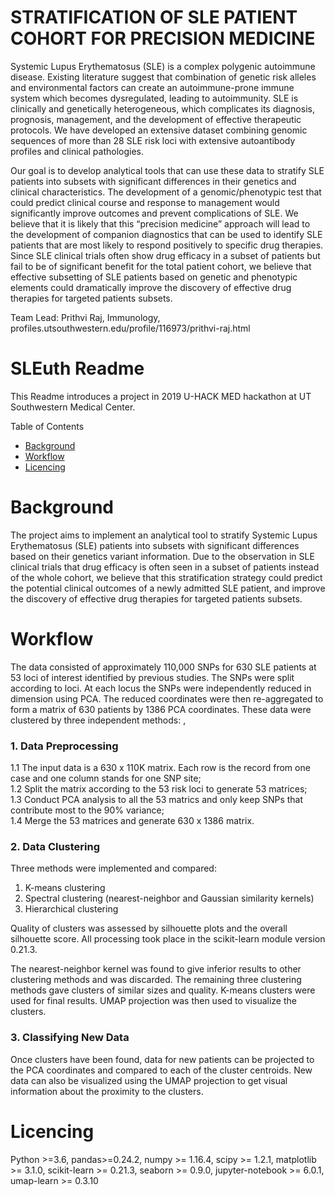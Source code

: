 # STRATIFICATION OF SLE PATIENT COHORT FOR PRECISION MEDICINE

Systemic Lupus Erythematosus (SLE) is a complex polygenic autoimmune disease. Existing literature suggest that combination of genetic risk alleles and environmental factors can create an autoimmune-prone immune system which becomes dysregulated, leading to autoimmunity. SLE is clinically and genetically heterogeneous, which complicates its diagnosis, prognosis, management, and the development of effective therapeutic protocols. We have developed an extensive dataset combining genomic sequences of more than 28 SLE risk loci with extensive autoantibody profiles and clinical pathologies. 

Our goal is to develop analytical tools that can use these data to stratify SLE patients into subsets with significant differences in their genetics and clinical characteristics. The development of a genomic/phenotypic test that could predict clinical course and response to management would significantly improve outcomes and prevent complications of SLE. We believe that it is likely that this “precision medicine” approach will lead to the development of companion diagnostics that can be used to identify SLE patients that are most likely to respond positively to specific drug therapies. Since SLE clinical trials often show drug efficacy in a subset of patients but fail to be of significant benefit for the total patient cohort, we believe that effective subsetting of SLE patients based on genetic and phenotypic elements could dramatically improve the discovery of effective drug therapies for targeted patients subsets.

Team Lead: Prithvi Raj, Immunology, profiles.utsouthwestern.edu/profile/116973/prithvi-raj.html  


# SLEuth Readme
This Readme introduces a project in 2019 U-HACK MED hackathon at UT Southwestern Medical Center. 

Table of Contents

- [Background](#Background)
- [Workflow](#Workflow)
- [Licencing](#Licencing)  


# Background
The project aims to implement an analytical tool to stratify Systemic Lupus Erythematosus (SLE) patients into subsets with significant differences based on their genetics variant information. Due to the observation in SLE clinical trials that drug efficacy is often seen in a subset of patients instead of the whole cohort, we believe that this stratification strategy could predict the potential clinical outcomes of a newly admitted SLE patient, and improve the discovery of effective drug therapies for targeted patients subsets. 


# Workflow  
The data consisted of approximately 110,000 SNPs for 630 SLE patients at 53 loci of interest identified by previous studies. The SNPs were split according to loci. At each locus the SNPs were independently reduced in dimension using PCA. The reduced coordinates were then re-aggregated to form a matrix of 630 patients by 1386 PCA coordinates. These data were clustered by three independent methods: , 

### 1. Data Preprocessing  
1.1 The input data is a 630 x 110K matrix. Each row is the record from one case and one column stands for one SNP site;  
1.2 Split the matrix according to the 53 risk loci to generate 53 matrices;   
1.3 Conduct PCA analysis to all the 53 matrics and only keep SNPs that contribute most to the 90% variance;   
1.4 Merge the 53 matrices and generate 630 x 1386 matrix.  
### 2. Data Clustering  

Three methods were implemented and compared: 

1. K-means clustering
1. Spectral clustering (nearest-neighbor and Gaussian similarity kernels)
1. Hierarchical clustering

Quality of clusters was assessed by silhouette plots and the overall silhouette score. All processing took place in the scikit-learn module version 0.21.3. 

The nearest-neighbor kernel was found to give inferior results to other clustering methods and was discarded. The remaining three clustering methods gave clusters of similar sizes and quality. K-means clusters were used for final results. UMAP projection was then used to visualize the clusters. 

### 3. Classifying New Data
Once clusters have been found, data for new patients can be projected to the PCA coordinates and compared to each of the cluster centroids. New data can also be visualized using the UMAP projection to get visual information about the proximity to the clusters.   

# Licencing  
Python >=3.6, pandas>=0.24.2, numpy >= 1.16.4, scipy >= 1.2.1, matplotlib >= 3.1.0, scikit-learn >= 0.21.3, seaborn >= 0.9.0, jupyter-notebook >= 6.0.1, umap-learn >= 0.3.10

